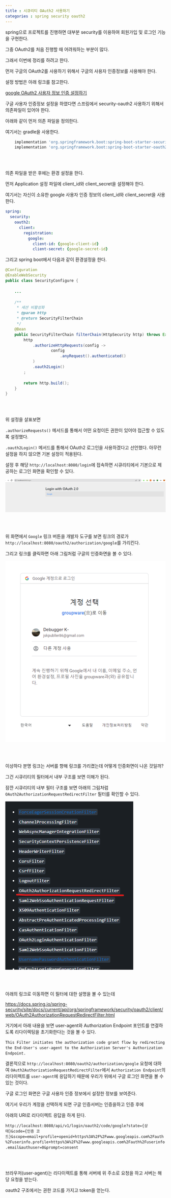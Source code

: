 ```yaml
---
title : 시큐리티 OAuth2 사용하기
categories : spring security oauth2
---
```


spring으로 프로젝트를 진행하면 대부분 security를 이용하여 회원가입 및 로그인 기능을 구현한다.

그중 OAuth2를 처음 진행할 때 어려워하는 부분이 많다.

그래서 이번에 정리를 하려고 한다.

먼저 구글의 OAuth2를 사용하기 위해서 구글의 사용자 인증정보를 사용해야 한다. 

설정 방법은 아래 링크를 참고한다. 

[google OAuth2 사용자 정보 인증 설정하기](/google/authentication/oauth2/google-authentication/)


구글 사용자 인증정보 설정을 하였다면 스프링에서 security-oauth2 사용하기 위해서 의존파일이 있어야 한다.

아래와 같이 먼저 의존 파일을 정의한다.

여기서는 gradle을 사용한다.

```gradle
    implementation 'org.springframework.boot:spring-boot-starter-security'
    implementation 'org.springframework.boot:spring-boot-starter-oauth2-client'
```

<br>
<br>

의존 파일을 받은 후에는 환경 설정을 한다.

먼저 Application 설정 파일에 client_id와 client_secret을 설정해야 한다.

여기서는 자신이 소유한 google 사용자 인증 정보의 client_id와 client_secret을 사용한다.


```yml
spring:
  security:
    oauth2:
      client:
        registration:
          google:
            client-id: {google-client-id}
            client-secret: {google-secret-id}
```


그리고 spring boot에서 다음과 같이 환경설정을 한다.

```java
@Configuration
@EnableWebSecurity
public class SecurityConfigure {

	...

	/**
	 * 세션 비활성화
	 * @param http
	 * @return SecurityFilterChain
	 */
	@Bean
	public SecurityFilterChain filterChain(HttpSecurity http) throws Exception {
		http
			.authorizeHttpRequests(config ->
					config
						.anyRequest().authenticated()
			)
			.oauth2Login()
		;

		return http.build();
	}
}
```

<br>
<br>

위 설정을 살표보면

`.authorizeRequests()` 메서드를 통해서 어떤 요청이든 권한이 있어야 접근할 수 있도록 설정했다.

`.oauth2Login()` 메서드를 통해서 OAuth2 로그인을 사용하겠다고 선언했다. 아무런 설정을 하지 않으면 기본 설정이 적용된다.

설정 후 해당 `http://localhost:8080/login`에 접속하면 시큐리티에서 기본으로 제공하는 로그인 화면을 확인할 수 있다.

![로그인 화면](/assets/images/spring/security-oauth2/01.png)

<br>
<br>

위 화면에서 `Google` 링크 버튼을 개발자 도구를 보면 링크의 경로가 `http://localhost:8080/oauth2/authorization/google`를 가리킨다. 

그리고 링크를 클릭하면 아래 그림처럼 구글의 인증화면을 볼 수 있다.

![구글 인증 화면](/assets/images/spring/security-oauth2/02.png)

<br>
<br>

이상하다 분명 링크는 서버를 향해 링크를 가리켰는데 어떻게 인증화면이 나온 것일까?

그건 시큐리티의 필터에서 내부 구조를 보면 이해가 된다. 

잠깐 시큐리티의 내부 필터 구조를 보면 아래의 그림처럼 `OAuth2AuthorizationRequestRedirectFilter` 필터를 확인할 수 있다.

![구글 인증 화면](/assets/images/spring/security-oauth2/04.png)

<br>
<br>

아래의 링크로 이동하면 이 필터에 대한 설명을 볼 수 있는데

https://docs.spring.io/spring-security/site/docs/current/api/org/springframework/security/oauth2/client/web/OAuth2AuthorizationRequestRedirectFilter.html

거기에서 아래 내용을 보면  user-agent와 Authorization Endpoint 포인트를 연결하도록 리다이렉팅을 초기화한다는 것을 볼 수 있다.

`This Filter initiates the authorization code grant flow by redirecting the End-User's user-agent to the Authorization Server's Authorization Endpoint.` 

결론적으로 `http://localhost:8080/oauth2/authorization/google` 요청에 대하여 `OAuth2AuthorizationRequestRedirectFilter`에서 `Authorization Endpoint`의 리다이렉트를 `user-agent`에 응답하기 때문에 우리가 위에서 구글 로그인 화면을 볼 수 있는 것이다.

구글 로그인 화면은 구글 사용자 인증 정보에서 설정한 정보를 보여준다.

여기서 우리가 계정을 선택하게 되면 구글 인증서버는 인증을하고 인증 후에 

아래의 URI로 리다이렉트 응답을 하게 된다.

`http://localhost:8080/api/v1/login/oauth2/code/google?state={상태}&code={인증 코드}&scope=email+profile+openid+https%3A%2F%2Fwww.googleapis.com%2Fauth%2Fuserinfo.profile+https%3A%2F%2Fwww.googleapis.com%2Fauth%2Fuserinfo.email&authuser=0&prompt=consent`

<br>
<br>

브라우저(user-agent)는 리다이렉트를 통해 서버에 위 주소로 요청을 하고 서버는 해당 요청을 받는다. 

oauth2 구조에서는 권한 코드를 가지고 token을 얻는다. 





















































































